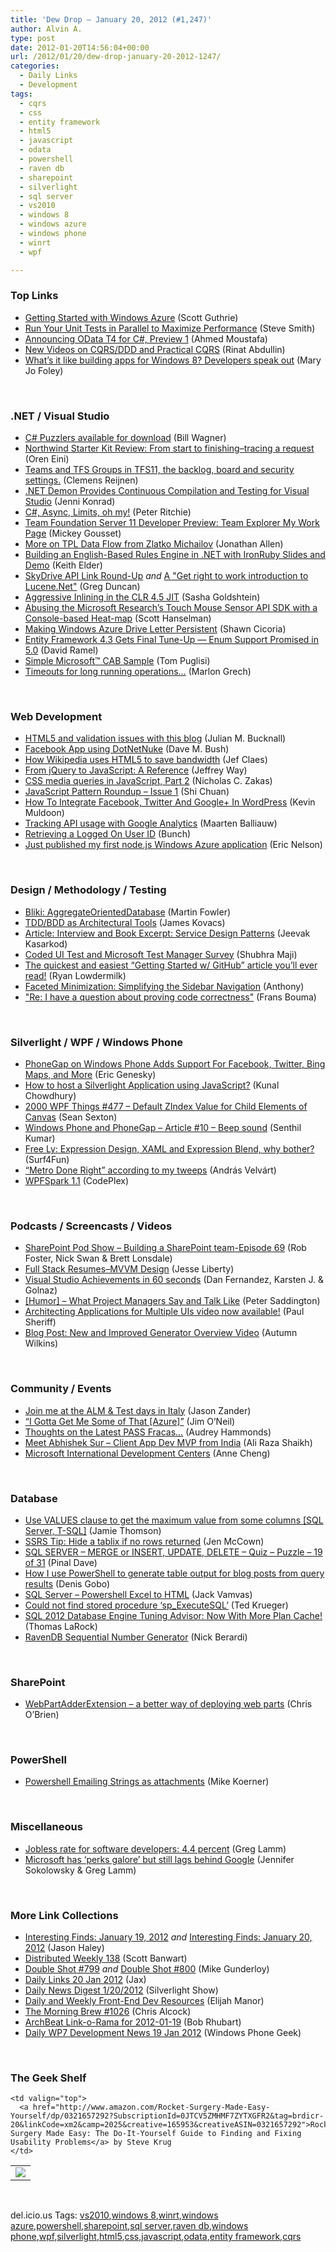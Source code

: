 ```yaml
---
title: 'Dew Drop – January 20, 2012 (#1,247)'
author: Alvin A.
type: post
date: 2012-01-20T14:56:04+00:00
url: /2012/01/20/dew-drop-january-20-2012-1247/
categories:
  - Daily Links
  - Development
tags:
  - cqrs
  - css
  - entity framework
  - html5
  - javascript
  - odata
  - powershell
  - raven db
  - sharepoint
  - silverlight
  - sql server
  - vs2010
  - windows 8
  - windows azure
  - windows phone
  - winrt
  - wpf

---
```

### <a name="top"></a>Top Links

  * [Getting Started with Windows Azure][1] (Scott Guthrie)
  * [Run Your Unit Tests in Parallel to Maximize Performance][2] (Steve Smith)
  * [Announcing OData T4 for C#, Preview 1][3] (Ahmed Moustafa)
  * [New Videos on CQRS/DDD and Practical CQRS][4] (Rinat Abdullin)
  * <a href="http://www.zdnet.com/blog/microsoft/whats-it-like-building-apps-for-windows-8-developers-speak-out/11704" target="_blank">What&#8217;s it like building apps for Windows 8? Developers speak out</a> (Mary Jo Foley)

&#160;

### <a name="dotnet"></a>.NET / Visual Studio

  * [C# Puzzlers available for download][5] (Bill Wagner)
  * [Northwind Starter Kit Review: From start to finishing–tracing a request][6] (Oren Eini)
  * [Teams and TFS Groups in TFS11, the backlog, board and security settings.][7] (Clemens Reijnen)
  * [.NET Demon Provides Continuous Compilation and Testing for Visual Studio][8] (Jenni Konrad)
  * [C#, Async, Limits, oh my!][9] (Peter Ritchie)
  * [Team Foundation Server 11 Developer Preview: Team Explorer My Work Page][10] (Mickey Gousset)
  * [More on TPL Data Flow from Zlatko Michailov][11] (Jonathan Allen)
  * [Building an English-Based Rules Engine in .NET with IronRuby Slides and Demo][12] (Keith Elder)
  * [SkyDrive API Link Round-Up][13] _and_ [A "Get right to work introduction to Lucene.Net"][14] (Greg Duncan)
  * [Aggressive Inlining in the CLR 4.5 JIT][15] (Sasha Goldshtein)
  * [Abusing the Microsoft Research&#8217;s Touch Mouse Sensor API SDK with a Console-based Heat-map][16] (Scott Hanselman)
  * [Making Windows Azure Drive Letter Persistent][17] (Shawn Cicoria)
  * [Entity Framework 4.3 Gets Final Tune-Up &#8212; Enum Support Promised in 5.0][18] (David Ramel)
  * [Simple Microsoft™ CAB Sample][19] (Tom Puglisi)
  * [Timeouts for long running operations…][20] (Marlon Grech)

&#160;

### <a name="web"></a>Web Development

  * [HTML5 and validation issues with this blog][21] (Julian M. Bucknall)
  * [Facebook App using DotNetNuke][22] (Dave M. Bush)
  * [How Wikipedia uses HTML5 to save bandwidth][23] (Jef Claes)
  * [From jQuery to JavaScript: A Reference][24] (Jeffrey Way)
  * [CSS media queries in JavaScript, Part 2][25] (Nicholas C. Zakas)
  * [JavaScript Pattern Roundup – Issue 1][26] (Shi Chuan)
  * [How To Integrate Facebook, Twitter And Google+ In WordPress][27] (Kevin Muldoon)
  * [Tracking API usage with Google Analytics][28] (Maarten Balliauw)
  * [Retrieving a Logged On User ID][29] (Bunch)
  * [Just published my first node.js Windows Azure application][30] (Eric Nelson)

&#160;

### <a name="design"></a>Design / Methodology / Testing

  * [Bliki: AggregateOrientedDatabase][31] (Martin Fowler)
  * [TDD/BDD as Architectural Tools][32] (James Kovacs)
  * [Article: Interview and Book Excerpt: Service Design Patterns][33] (Jeevak Kasarkod)
  * [Coded UI Test and Microsoft Test Manager Survey][34] (Shubhra Maji)
  * [The quickest and easiest “Getting Started w/ GitHub” article you’ll ever read!][35] (Ryan Lowdermilk)
  * [Faceted Minimization: Simplifying the Sidebar Navigation][36] (Anthony)
  * ["Re: I have a question about proving code correctness"][37] (Frans Bouma)

&#160;

### <a name="silverlight"></a>Silverlight / WPF / Windows Phone

  * [PhoneGap on Windows Phone Adds Support For Facebook, Twitter, Bing Maps, and More][38] (Eric Genesky)
  * [How to host a Silverlight Application using JavaScript?][39] (Kunal Chowdhury)
  * <a href="http://wpf.2000things.com/2012/01/20/477-default-zindex-value-for-child-elements-of-canvas/" target="_blank">2000 WPF Things #477 – Default ZIndex Value for Child Elements of Canvas</a> (Sean Sexton)
  * [Windows Phone and PhoneGap – Article #10 – Beep sound][40] (Senthil Kumar)
  * [Free Ly: Expression Design, XAML and Expression Blend, why bother?][41] (Surf4Fun)
  * [“Metro Done Right” according to my tweeps][42] (András Velvárt)
  * <a href="http://wpfspark.codeplex.com/releases/view/80803" target="_blank">WPFSpark 1.1</a> (CodePlex)

&#160;

### <a name="podcasts"></a>Podcasts / Screencasts / Videos

  * <a href="http://www.sharepointpodshow.com/archive/2012/01/19/building-a-sharepoint-team-episode-69.aspx" target="_blank">SharePoint Pod Show &#8211; Building a SharePoint team-Episode 69</a> (Rob Foster, Nick Swan & Brett Lonsdale)
  * [Full Stack Resumes–MVVM Design][43] (Jesse Liberty)
  * [Visual Studio Achievements in 60 seconds][44] (Dan Fernandez, Karsten J. & Golnaz)
  * [[Humor] – What Project Managers Say and Talk Like][45] (Peter Saddington)
  * [Architecting Applications for Multiple UIs video now available!][46] (Paul Sheriff)
  * [Blog Post: New and Improved Generator Overview Video][47] (Autumn Wilkins)

&#160;

### <a name="events"></a>Community / Events

  * [Join me at the ALM & Test days in Italy][48] (Jason Zander)
  * [“I Gotta Get Me Some of That [Azure]”][49] (Jim O&#8217;Neil)
  * [Thoughts on the Latest PASS Fracas…][50] (Audrey Hammonds)
  * [Meet Abhishek Sur – Client App Dev MVP from India][51] (Ali Raza Shaikh)
  * [Microsoft International Development Centers][52] (Anne Cheng)

&#160;

### <a name="sql"></a>Database

  * [Use VALUES clause to get the maximum value from some columns [SQL Server, T-SQL]][53] (Jamie Thomson)
  * [SSRS Tip: Hide a tablix if no rows returned][54] (Jen McCown)
  * [SQL SERVER – MERGE or INSERT, UPDATE, DELETE – Quiz – Puzzle – 19 of 31][55] (Pinal Dave)
  * [How I use PowerShell to generate table output for blog posts from query results][56] (Denis Gobo)
  * [SQL Server – Powershell Excel to HTML][57] (Jack Vamvas)
  * [Could not find stored procedure &#8216;sp_ExecuteSQL&#8217;][58] (Ted Krueger)
  * [SQL 2012 Database Engine Tuning Advisor: Now With More Plan Cache!][59] (Thomas LaRock)
  * [RavenDB Sequential Number Generator][60] (Nick Berardi)

&#160;

### <a name="sp"></a>SharePoint

  * [WebPartAdderExtension – a better way of deploying web parts][61] (Chris O&#8217;Brien)

&#160;

### <a name="ps"></a>PowerShell

  * [Powershell Emailing Strings as attachments][62] (Mike Koerner)

&#160;

### <a name="misc"></a>Miscellaneous

  * [Jobless rate for software developers: 4.4 percent][63] (Greg Lamm)
  * [Microsoft has &#8216;perks galore&#8217; but still lags behind Google][64] (Jennifer Sokolowsky & Greg Lamm)

&#160;

### <a name="links"></a>More Link Collections

  * [Interesting Finds: January 19, 2012][65] _and_ [Interesting Finds: January 20, 2012][66] (Jason Haley)
  * [Distributed Weekly 138][67] (Scott Banwart)
  * [Double Shot #799][68] _and_ [Double Shot #800][69] (Mike Gunderloy)
  * [Daily Links 20 Jan 2012][70] (Jax)
  * [Daily News Digest 1/20/2012][71] (Silverlight Show)
  * [Daily and Weekly Front-End Dev Resources][72] (Elijah Manor)
  * [The Morning Brew #1026][73] (Chris Alcock)
  * [ArchBeat Link-o-Rama for 2012-01-19][74] (Bob Rhubart)
  * [Daily WP7 Development News 19 Jan 2012][75] (Windows Phone Geek)

&#160;

### <a name="shelf"></a>The Geek Shelf

<table border="0" cellspacing="0" cellpadding="0">
  <tr>
    <td>
      <img data-recalc-dims="1" decoding="async" src="https://i0.wp.com/ecx.images-amazon.com/images/I/41xhA5EwnyL._SL160_.jpg?w=660" />
    </td>
    
    <td valign="top">
      <a href="http://www.amazon.com/Rocket-Surgery-Made-Easy-Yourself/dp/0321657292?SubscriptionId=0JTCV5ZMHMF7ZYTXGFR2&tag=brdicr-20&linkCode=xm2&camp=2025&creative=165953&creativeASIN=0321657292">Rocket Surgery Made Easy: The Do-It-Yourself Guide to Finding and Fixing Usability Problems</a> by Steve Krug
    </td>
  </tr>
</table>

&#160;

<div style="padding-bottom: 0px; margin: 0px; padding-left: 0px; padding-right: 0px; display: inline; float: none; padding-top: 0px" id="scid:0767317B-992E-4b12-91E0-4F059A8CECA8:d2b27707-a313-42ae-b26c-38e56209fc7f" class="wlWriterEditableSmartContent">
  del.icio.us Tags: <a href="http://del.icio.us/popular/vs2010" rel="tag">vs2010</a>,<a href="http://del.icio.us/popular/windows+8" rel="tag">windows 8</a>,<a href="http://del.icio.us/popular/winrt" rel="tag">winrt</a>,<a href="http://del.icio.us/popular/windows+azure" rel="tag">windows azure</a>,<a href="http://del.icio.us/popular/powershell" rel="tag">powershell</a>,<a href="http://del.icio.us/popular/sharepoint" rel="tag">sharepoint</a>,<a href="http://del.icio.us/popular/sql+server" rel="tag">sql server</a>,<a href="http://del.icio.us/popular/raven+db" rel="tag">raven db</a>,<a href="http://del.icio.us/popular/windows+phone" rel="tag">windows phone</a>,<a href="http://del.icio.us/popular/wpf" rel="tag">wpf</a>,<a href="http://del.icio.us/popular/silverlight" rel="tag">silverlight</a>,<a href="http://del.icio.us/popular/html5" rel="tag">html5</a>,<a href="http://del.icio.us/popular/css" rel="tag">css</a>,<a href="http://del.icio.us/popular/javascript" rel="tag">javascript</a>,<a href="http://del.icio.us/popular/odata" rel="tag">odata</a>,<a href="http://del.icio.us/popular/entity+framework" rel="tag">entity framework</a>,<a href="http://del.icio.us/popular/cqrs" rel="tag">cqrs</a>
</div>

 [1]: http://weblogs.asp.net/scottgu/archive/2012/01/19/getting-started-with-windows-azure.aspx
 [2]: http://stevesmithblog.com/blog/run-your-unit-tests-in-parallel-to-maximize-performance/
 [3]: http://blogs.msdn.com/b/astoriateam/archive/2012/01/19/announcing-odata-t4-for-c-preview-1.aspx
 [4]: http://feeds.abdullin.com/~r/RinatAbdullin/~3/erBE6YufLK8/new-videos-on-cqrsddd-and-practical-cqrs.html
 [5]: http://feedproxy.google.com/~r/billwagner/~3/LmZWM8_L3GY/CPuzzlersavailablefordownload
 [6]: http://feedproxy.google.com/~r/AyendeRahien/~3/H9P3EavZcEk/northwind-starter-kit-review-from-start-to-finishingndash-tracing-a-request
 [7]: http://feedproxy.google.com/~r/clemensreijnen/qzrF/~3/WjH1SiS7B-k/post.aspx
 [8]: http://www.infoq.com/news/2012/01/DotNet-Demon
 [9]: http://feedproxy.google.com/~r/PeterRitchiesMvpBlog/~3/Et_-HdamXNc/c-async-limits-oh-my.aspx
 [10]: http://visualstudiomagazine.com/articles/2012/01/19/team-foundation-server-11-my-work-page.aspx
 [11]: http://www.infoq.com/news/2012/01/Zlatko-TPL
 [12]: http://feedproxy.google.com/~r/keithelder/~3/MhRZLpQRBBM/
 [13]: http://coolthingoftheday.blogspot.com/2012/01/skydrive-api-link-round-up.html
 [14]: http://coolthingoftheday.blogspot.com/2012/01/right-to-work-introduction-to-lucenenet.html
 [15]: http://blogs.microsoft.co.il/blogs/sasha/archive/2012/01/20/aggressive-inlining-in-the-clr-4-5-jit.aspx
 [16]: http://feedproxy.google.com/~r/ScottHanselman/~3/9ETUwGS2b44/AbusingTheMicrosoftResearchsTouchMouseSensorAPISDKWithAConsolebasedHeatmap.aspx
 [17]: http://geekswithblogs.net/cicorias/archive/2012/01/19/making-windows-azure-drive-letter-persistent.aspx
 [18]: http://visualstudiomagazine.com/blogs/data-driver/2012/01/entity-framework-4-3-gets-final-tune-up.aspx
 [19]: http://blogs.infragistics.com/blogs/tom_puglisi/archive/2012/01/19/simple-microsoft-cab-sample.aspx
 [20]: http://marlongrech.wordpress.com/2012/01/19/timeouts-for-long-running-operations/
 [21]: http://blog.boyet.com/blog/blog/html5-and-validation-issues-with-this-blog/
 [22]: http://blog.dmbcllc.com/2012/01/19/facebook-app-using-dotnetnuke/
 [23]: http://feedproxy.google.com/~r/DiaryOfAnetDeveloperByJefClaes/~3/OV3JGle8huI/how-wikipedia-uses-html5-to-save.html
 [24]: http://feedproxy.google.com/~r/nettuts/~3/7WlqzndfiXk/
 [25]: http://feedproxy.google.com/~r/nczonline/~3/Rm16IoptRdQ/
 [26]: http://feedproxy.google.com/~r/highub-blog/~3/VXDG8MOGCg4/
 [27]: http://www.smashingmagazine.com/2012/01/19/how-to-integrate-facebook-twitter-and-google-in-wordpress/
 [28]: http://blog.maartenballiauw.be/post.aspx?id=874b68e6-92c7-4973-a4ec-914c1d33a813
 [29]: http://geekswithblogs.net/Bunch/archive/2012/01/20/retrieving-a-logged-on-user-id.aspx
 [30]: http://feedproxy.google.com/~r/IUpdateable/~3/LT-5L1Xa8ew/
 [31]: http://martinfowler.com/bliki/AggregateOrientedDatabase.html
 [32]: http://feedproxy.google.com/~r/CodeBetter/~3/_TAFqnin3m4/
 [33]: http://www.infoq.com/articles/book-service-design-patterns
 [34]: http://blogs.msdn.com/b/visualstudioalm/archive/2012/01/19/coded-ui-test-and-microsoft-test-manager-survey.aspx
 [35]: http://ryanlowdermilk.com/2012/01/the-quickest-and-easiest-getting-started-w-github-article-youll-ever-read/
 [36]: http://feedproxy.google.com/~r/uxmovement/~3/Ln3XhRPJs3I/
 [37]: http://feedproxy.google.com/~r/FransBouma/~3/KTQ4H7lfWl0/quot-re-i-have-a-question-about-proving-code-correctness-quot.aspx
 [38]: http://feeds.dzone.com/~r/zones/css/~3/eIVy13PN_ao/phonegap-windows-phone
 [39]: http://feedproxy.google.com/~r/kunal2383/~3/fMungGMfIL8/how-to-host-silverlight-application.html
 [40]: http://techblog.ginktage.com/2012/01/windows-phone-and-phonegap-article-10-beep-sound/
 [41]: http://feedproxy.google.com/~r/BuildingGamesBasedOnSilverlightAndExpressions/~3/Vd4w6SbiXO4/free-ly-expression-design-xaml-and-expression-blend-why-bother.aspx
 [42]: http://dotneteers.net/blogs/vbandi/archive/2012/01/20/metro-done-right-according-to-my-tweeps.aspx
 [43]: http://feedproxy.google.com/~r/JesseLiberty-SilverlightGeek/~3/l-ZWlwjR-tw/
 [44]: http://channel9.msdn.com/Blogs/C9Team/Visual-Studio-Achievements-in-60-seconds
 [45]: http://feedproxy.google.com/~r/agilescout/~3/qO7xYzKVgHk/
 [46]: http://feedproxy.google.com/~r/PaulSheriffsOuterCircleBlog/~3/QtFnp-e3Rl4/architecting-applications-for-multiple-uis-video-now-available.aspx
 [47]: http://community.codesmithtools.com/CodeSmith_Official_7/b/announcements/archive/2012/01/19/new-and-improved-generator-overview-video.aspx
 [48]: http://blogs.msdn.com/b/jasonz/archive/2012/01/19/join-me-at-the-alm-and-test-days-in-italy.aspx
 [49]: http://blogs.msdn.com/b/jimoneil/archive/2012/01/19/i-gotta-get-me-some-of-that-azure.aspx
 [50]: http://feedproxy.google.com/~r/sqlserverpedia/~3/mbMRAjqvlrI/
 [51]: http://feedproxy.google.com/~r/microsoft_feed/~3/2VOSDoso4Yo/
 [52]: http://feeds.microsoftjobsblog.com/~r/MicrosoftJobsBlog/~3/h8PTSEQudPA/microsoft-international-development-centers
 [53]: http://feedproxy.google.com/~r/jamiet/~3/x4WC_EXLtIM/use-values-clause-to-get-the-maximum-value-from-some-columns-sql-server-t-sql.aspx
 [54]: http://feedproxy.google.com/~r/sqlserverpedia/~3/OG7NO_vG2vQ/
 [55]: http://blog.sqlauthority.com/2012/01/20/sql-server-merge-or-insert-update-delete-quiz-puzzle-19-of-31/
 [56]: http://blogs.lessthandot.com/index.php/DataMgmt/DBProgramming/how-i-use-powershell-to
 [57]: http://feedproxy.google.com/~r/sqlserverpedia/~3/lmhSFP4rwzE/
 [58]: http://blogs.lessthandot.com/index.php/DataMgmt/DBAdmin/could-not-find-stored-procedure
 [59]: http://feedproxy.google.com/~r/sqlserverpedia/~3/dbeGF3DENuo/
 [60]: http://feedproxy.google.com/~r/coderjournal/~3/DgWGuANa5e0/
 [61]: http://feedproxy.google.com/~r/ChrisObrien/~3/8Py5102Q4mo/webpartadderextension-better-way-of.html
 [62]: http://geekswithblogs.net/mkoerner/archive/2012/01/19/powershell-emailing-strings-as-attachments.aspx
 [63]: http://feedproxy.google.com/~r/TechFlash/~3/VhkqlXsPCDc/software-developers-44-percent-jobless.html
 [64]: http://feedproxy.google.com/~r/TechFlash/~3/CGZczXNdPbo/microsoft-no-76-on-fortune-list.html
 [65]: http://jasonhaley.com/blog/post.aspx?id=f311f8fe-b164-418b-b611-1d0ec6e56eaa
 [66]: http://jasonhaley.com/blog/post.aspx?id=c9443abb-d880-4196-8298-282a87733b59
 [67]: http://feedproxy.google.com/~r/roguetechnology/~3/A2W0Z4BoecU/
 [68]: http://afreshcup.com/home/2012/1/19/double-shot-799.html
 [69]: http://afreshcup.com/home/2012/1/20/double-shot-800.html
 [70]: http://feedproxy.google.com/~r/parsimonyjax/~3/pIC4ddohwXI/daily-links-20-jan-2012.html
 [71]: http://feedproxy.google.com/~r/silverlightshow/~3/dDapm0tRBRA/Daily-News-Digest-1-20-2012.aspx
 [72]: http://feedproxy.google.com/~r/FreshBrewedCode/~3/azvGNpIqWZE/
 [73]: http://feedproxy.google.com/~r/ReflectivePerspective/~3/ejy586_2BaA/
 [74]: http://feedproxy.google.com/~r/brhubartOTN/~3/CzXTpPz-_8w/archbeat_link_o_rama_for62
 [75]: http://feedproxy.google.com/~r/Windowsphonegeek/~3/6rH8rdEJAJI/daily-wp7-development-news-19-jan-2012
